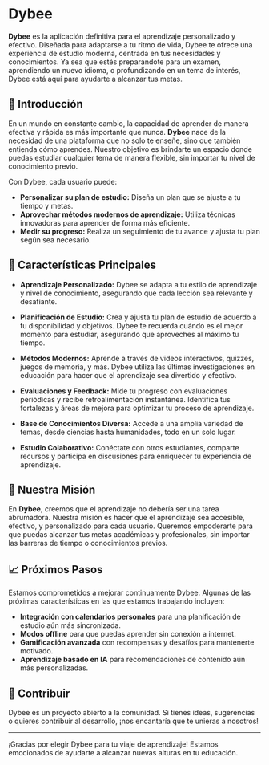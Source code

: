 # Dybee

**Dybee** es la aplicación definitiva para el aprendizaje personalizado y efectivo. Diseñada para adaptarse a tu ritmo de vida, Dybee te ofrece una experiencia de estudio moderna, centrada en tus necesidades y conocimientos. Ya sea que estés preparándote para un examen, aprendiendo un nuevo idioma, o profundizando en un tema de interés, Dybee está aquí para ayudarte a alcanzar tus metas.

## 🧠 **Introducción**

En un mundo en constante cambio, la capacidad de aprender de manera efectiva y rápida es más importante que nunca. **Dybee** nace de la necesidad de una plataforma que no solo te enseñe, sino que también entienda cómo aprendes. Nuestro objetivo es brindarte un espacio donde puedas estudiar cualquier tema de manera flexible, sin importar tu nivel de conocimiento previo. 

Con Dybee, cada usuario puede:

- **Personalizar su plan de estudio:** Diseña un plan que se ajuste a tu tiempo y metas.
- **Aprovechar métodos modernos de aprendizaje:** Utiliza técnicas innovadoras para aprender de forma más eficiente.
- **Medir su progreso:** Realiza un seguimiento de tu avance y ajusta tu plan según sea necesario.

## 🚀 **Características Principales**

- **Aprendizaje Personalizado:** Dybee se adapta a tu estilo de aprendizaje y nivel de conocimiento, asegurando que cada lección sea relevante y desafiante.
  
- **Planificación de Estudio:** Crea y ajusta tu plan de estudio de acuerdo a tu disponibilidad y objetivos. Dybee te recuerda cuándo es el mejor momento para estudiar, asegurando que aproveches al máximo tu tiempo.

- **Métodos Modernos:** Aprende a través de videos interactivos, quizzes, juegos de memoria, y más. Dybee utiliza las últimas investigaciones en educación para hacer que el aprendizaje sea divertido y efectivo.

- **Evaluaciones y Feedback:** Mide tu progreso con evaluaciones periódicas y recibe retroalimentación instantánea. Identifica tus fortalezas y áreas de mejora para optimizar tu proceso de aprendizaje.

- **Base de Conocimientos Diversa:** Accede a una amplia variedad de temas, desde ciencias hasta humanidades, todo en un solo lugar.

- **Estudio Colaborativo:** Conéctate con otros estudiantes, comparte recursos y participa en discusiones para enriquecer tu experiencia de aprendizaje.

## 🎯 **Nuestra Misión**

En **Dybee**, creemos que el aprendizaje no debería ser una tarea abrumadora. Nuestra misión es hacer que el aprendizaje sea accesible, efectivo, y personalizado para cada usuario. Queremos empoderarte para que puedas alcanzar tus metas académicas y profesionales, sin importar las barreras de tiempo o conocimientos previos.

## 📈 **Próximos Pasos**

Estamos comprometidos a mejorar continuamente Dybee. Algunas de las próximas características en las que estamos trabajando incluyen:

- **Integración con calendarios personales** para una planificación de estudio aún más sincronizada.
- **Modos offline** para que puedas aprender sin conexión a internet.
- **Gamificación avanzada** con recompensas y desafíos para mantenerte motivado.
- **Aprendizaje basado en IA** para recomendaciones de contenido aún más personalizadas.

## 👥 **Contribuir**

Dybee es un proyecto abierto a la comunidad. Si tienes ideas, sugerencias o quieres contribuir al desarrollo, ¡nos encantaría que te unieras a nosotros! 

<!-- ## 📧 **Contacto** -->

<!-- Si tienes preguntas, comentarios o necesitas soporte, no dudes en contactarnos en [soporte@dybee.com](mailto:soporte@dybee.com). -->

---

¡Gracias por elegir Dybee para tu viaje de aprendizaje! Estamos emocionados de ayudarte a alcanzar nuevas alturas en tu educación.


